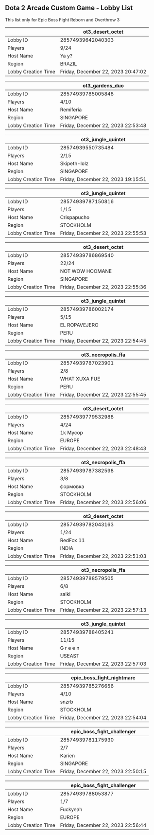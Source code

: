 ## Dota 2 Arcade Custom Game - Lobby List

This list only for Epic Boss Fight Reborn and Overthrow 3

|  | ot3_desert_octet |
| ------ | ------ |
| Lobby ID | 28574939642040303 |
| Players | 9/24 |
| Host Name | Ya y? |
| Region | BRAZIL |
| Lobby Creation Time | Friday, December 22, 2023 20:47:02 |


|  | ot3_gardens_duo |
| ------ | ------ |
| Lobby ID | 28574939785005848 |
| Players | 4/10 |
| Host Name | Remiferia |
| Region | SINGAPORE |
| Lobby Creation Time | Friday, December 22, 2023 22:53:48 |


|  | ot3_jungle_quintet |
| ------ | ------ |
| Lobby ID | 28574939550735484 |
| Players | 2/15 |
| Host Name | Skipeth-lolz |
| Region | SINGAPORE |
| Lobby Creation Time | Friday, December 22, 2023 19:15:51 |


|  | ot3_jungle_quintet |
| ------ | ------ |
| Lobby ID | 28574939787150816 |
| Players | 1/15 |
| Host Name | Crispapucho |
| Region | STOCKHOLM |
| Lobby Creation Time | Friday, December 22, 2023 22:55:53 |


|  | ot3_desert_octet |
| ------ | ------ |
| Lobby ID | 28574939786869540 |
| Players | 22/24 |
| Host Name | NOT WOW HOOMANE |
| Region | SINGAPORE |
| Lobby Creation Time | Friday, December 22, 2023 22:55:36 |


|  | ot3_jungle_quintet |
| ------ | ------ |
| Lobby ID | 28574939786002174 |
| Players | 5/15 |
| Host Name | EL ROPAVEJERO |
| Region | PERU |
| Lobby Creation Time | Friday, December 22, 2023 22:54:45 |


|  | ot3_necropolis_ffa |
| ------ | ------ |
| Lobby ID | 28574939787023901 |
| Players | 2/8 |
| Host Name | WHAT XUXA FUE |
| Region | PERU |
| Lobby Creation Time | Friday, December 22, 2023 22:55:45 |


|  | ot3_desert_octet |
| ------ | ------ |
| Lobby ID | 28574939779532988 |
| Players | 4/24 |
| Host Name | 1k Mycop |
| Region | EUROPE |
| Lobby Creation Time | Friday, December 22, 2023 22:48:43 |


|  | ot3_necropolis_ffa |
| ------ | ------ |
| Lobby ID | 28574939787382598 |
| Players | 3/8 |
| Host Name | формовка |
| Region | STOCKHOLM |
| Lobby Creation Time | Friday, December 22, 2023 22:56:06 |


|  | ot3_desert_octet |
| ------ | ------ |
| Lobby ID | 28574939782043163 |
| Players | 1/24 |
| Host Name | RedFox 11 |
| Region | INDIA |
| Lobby Creation Time | Friday, December 22, 2023 22:51:03 |


|  | ot3_necropolis_ffa |
| ------ | ------ |
| Lobby ID | 28574939788579505 |
| Players | 6/8 |
| Host Name | saiki |
| Region | STOCKHOLM |
| Lobby Creation Time | Friday, December 22, 2023 22:57:13 |


|  | ot3_jungle_quintet |
| ------ | ------ |
| Lobby ID | 28574939788405241 |
| Players | 11/15 |
| Host Name | G r e e n |
| Region | USEAST |
| Lobby Creation Time | Friday, December 22, 2023 22:57:03 |


|  | epic_boss_fight_nightmare |
| ------ | ------ |
| Lobby ID | 28574939785276656 |
| Players | 4/10 |
| Host Name | snzrb |
| Region | STOCKHOLM |
| Lobby Creation Time | Friday, December 22, 2023 22:54:04 |


|  | epic_boss_fight_challenger |
| ------ | ------ |
| Lobby ID | 28574939781175930 |
| Players | 2/7 |
| Host Name | Karien |
| Region | SINGAPORE |
| Lobby Creation Time | Friday, December 22, 2023 22:50:15 |


|  | epic_boss_fight_challenger |
| ------ | ------ |
| Lobby ID | 28574939788053877 |
| Players | 1/7 |
| Host Name | Fuckyeah |
| Region | EUROPE |
| Lobby Creation Time | Friday, December 22, 2023 22:56:44 |


